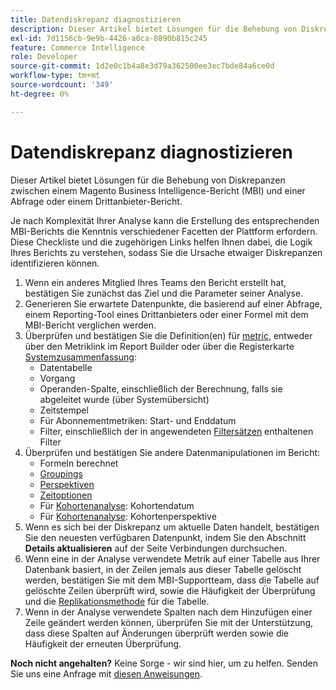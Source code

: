 ```yaml
---
title: Datendiskrepanz diagnostizieren
description: Dieser Artikel bietet Lösungen für die Behebung von Diskrepanzen zwischen einem Magento Business Intelligence-Bericht (MBI) und einer Abfrage oder einem Drittanbieter-Bericht.
exl-id: 7d1156cb-9e9b-4426-a0ca-8890b815c245
feature: Commerce Intelligence
role: Developer
source-git-commit: 1d2e0c1b4a8e3d79a362500ee3ec7bde84a6ce0d
workflow-type: tm+mt
source-wordcount: '349'
ht-degree: 0%

---
```


# Datendiskrepanz diagnostizieren

Dieser Artikel bietet Lösungen für die Behebung von Diskrepanzen zwischen einem Magento Business Intelligence-Bericht (MBI) und einer Abfrage oder einem Drittanbieter-Bericht.

Je nach Komplexität Ihrer Analyse kann die Erstellung des entsprechenden MBI-Berichts die Kenntnis verschiedener Facetten der Plattform erfordern. Diese Checkliste und die zugehörigen Links helfen Ihnen dabei, die Logik Ihres Berichts zu verstehen, sodass Sie die Ursache etwaiger Diskrepanzen identifizieren können.

1. Wenn ein anderes Mitglied Ihres Teams den Bericht erstellt hat, bestätigen Sie zunächst das Ziel und die Parameter seiner Analyse.
1. Generieren Sie erwartete Datenpunkte, die basierend auf einer Abfrage, einem Reporting-Tool eines Drittanbieters oder einer Formel mit dem MBI-Bericht verglichen werden.
1. Überprüfen und bestätigen Sie die Definition(en) für [metric](https://experienceleague.adobe.com/docs/commerce-business-intelligence/mbi/build/reports/ess-manage-data-metrics.html), entweder über den Metriklink im Report Builder oder über die Registerkarte [Systemzusammenfassung](https://support.magento.com/hc/en-us/articles/360016730971-Understand-View-definitions-of-metrics-filters-columns-and-column-references-in-the-System-Summary):
   * Datentabelle
   * Vorgang
   * Operanden-Spalte, einschließlich der Berechnung, falls sie abgeleitet wurde (über Systemübersicht)
   * Zeitstempel
   * Für Abonnementmetriken: Start- und Enddatum
   * Filter, einschließlich der in angewendeten [Filtersätzen](https://experienceleague.adobe.com/docs/commerce-business-intelligence/mbi/build/reports/ess-manage-data-filters.html) enthaltenen Filter
1. Überprüfen und bestätigen Sie andere Datenmanipulationen im Bericht:
   * Formeln berechnet
   * [Groupings](https://experienceleague.adobe.com/docs/commerce-business-intelligence/mbi/tutorials/using-visual-report-builder.html#groupby)
   * [Perspektiven](https://experienceleague.adobe.com/docs/commerce-business-intelligence/mbi/tutorials/using-visual-report-builder.html)
   * [Zeitoptionen](https://experienceleague.adobe.com/docs/commerce-business-intelligence/mbi/tutorials/using-visual-report-builder.html)
   * Für [Kohortenanalyse](https://support.magento.com/hc/en-us/articles/360016504632-Create-cohort-analysis): Kohortendatum
   * Für [Kohortenanalyse](https://support.magento.com/hc/en-us/articles/360016504632-Create-cohort-analysis): Kohortenperspektive
1. Wenn es sich bei der Diskrepanz um aktuelle Daten handelt, bestätigen Sie den neuesten verfügbaren Datenpunkt, indem Sie den Abschnitt **Details aktualisieren** auf der Seite Verbindungen durchsuchen.
1. Wenn eine in der Analyse verwendete Metrik auf einer Tabelle aus Ihrer Datenbank basiert, in der Zeilen jemals aus dieser Tabelle gelöscht werden, bestätigen Sie mit dem MBI-Supportteam, dass die Tabelle auf gelöschte Zeilen überprüft wird, sowie die Häufigkeit der Überprüfung und die [Replikationsmethode](https://experienceleague.adobe.com/docs/commerce-business-intelligence/mbi/best-practices/data/opt-db-analysis.html) für die Tabelle.
1. Wenn in der Analyse verwendete Spalten nach dem Hinzufügen einer Zeile geändert werden können, überprüfen Sie mit der Unterstützung, dass diese Spalten auf Änderungen überprüft werden [](https://experienceleague.adobe.com/docs/commerce-business-intelligence/mbi/analyze/warehouse-manager/cfg-data-rechecks.html) sowie die Häufigkeit der erneuten Überprüfung.

**Noch nicht angehalten?** Keine Sorge - wir sind hier, um zu helfen. Senden Sie uns eine Anfrage mit [diesen Anweisungen](/help/troubleshooting/miscellaneous/mbi-data-discrepancies.md).
